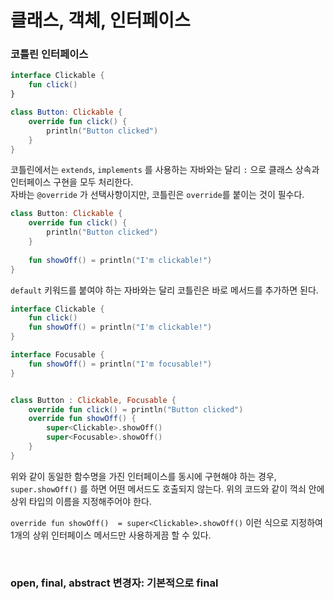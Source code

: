 # 클래스, 객체, 인터페이스

### 코틀린 인터페이스

```kotlin
interface Clickable {
    fun click()
}

class Button: Clickable {
    override fun click() {
        println("Button clicked")
    }
}
```

코틀린에서는 ``extends``, ``implements`` 를 사용하는 자바와는 달리 ``:`` 으로 클래스 상속과 인터페이스 구현을 모두 처리한다.  
자바는 ``@override`` 가 선택사항이지만, 코틀린은 ``override``를 붙이는 것이 필수다.  

```kotlin
class Button: Clickable {
    override fun click() {
        println("Button clicked")
    }
    
    fun showOff() = println("I'm clickable!")
}
```

``default`` 키워드를 붙여야 하는 자바와는 달리 코틀린은 바로 메서드를 추가하면 된다.  

```kotlin
interface Clickable {
    fun click()
    fun showOff() = println("I'm clickable!")
}

interface Focusable {
    fun showOff() = println("I'm focusable!")
}


class Button : Clickable, Focusable {
    override fun click() = println("Button clicked")
    override fun showOff() {
        super<Clickable>.showOff()
        super<Focusable>.showOff()
    }
}
```

위와 같이 동일한 함수명을 가진 인터페이스를 동시에 구현해야 하는 경우, ``super.showOff()`` 를 하면 어떤 메서드도 호출되지 않는다. 위의 코드와 같이 꺽쇠 안에 상위 타입의 이름을 지정해주어야 한다.  

``override fun showOff()  = super<Clickable>.showOff()`` 이런 식으로 지정하여 1개의 상위 인터페이스 메서드만 사용하게끔 할 수 있다.  

<Br/>

### open, final, abstract 변경자: 기본적으로 final

